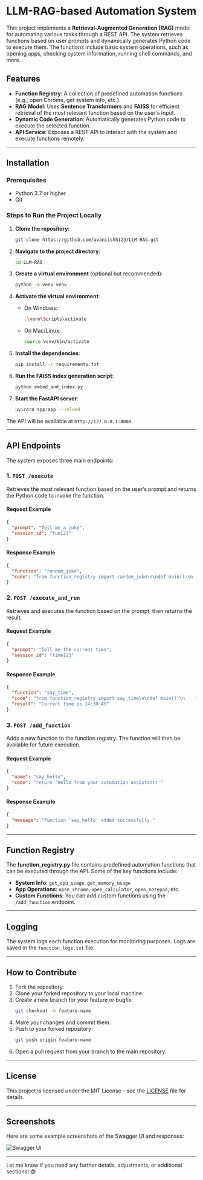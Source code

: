 # LLM-RAG-based Automation System

This project implements a **Retrieval-Augmented Generation (RAG)** model for automating various tasks through a REST API. The system retrieves functions based on user prompts and dynamically generates Python code to execute them. The functions include basic system operations, such as opening apps, checking system information, running shell commands, and more.

## Features
- **Function Registry**: A collection of predefined automation functions (e.g., open Chrome, get system info, etc.).
- **RAG Model**: Uses **Sentence Transformers** and **FAISS** for efficient retrieval of the most relevant function based on the user's input.
- **Dynamic Code Generation**: Automatically generates Python code to execute the selected function.
- **API Service**: Exposes a REST API to interact with the system and execute functions remotely.

---

## Installation

### Prerequisites

- Python 3.7 or higher
- Git

### Steps to Run the Project Locally

1. **Clone the repository**:
   ```bash
   git clone https://github.com/avaniishh123/LLM-RAG.git
   ```

2. **Navigate to the project directory**:
   ```bash
   cd LLM-RAG
   ```

3. **Create a virtual environment** (optional but recommended):
   ```bash
   python -m venv venv
   ```

4. **Activate the virtual environment**:
   - On Windows:
     ```bash
     .\venv\Scripts\activate
     ```
   - On Mac/Linux:
     ```bash
     source venv/bin/activate
     ```

5. **Install the dependencies**:
   ```bash
   pip install -r requirements.txt
   ```

6. **Run the FAISS index generation script**:
   ```bash
   python embed_and_index.py
   ```

7. **Start the FastAPI server**:
   ```bash
   uvicorn app:app --reload
   ```

The API will be available at `http://127.0.0.1:8000`.

---

## API Endpoints

The system exposes three main endpoints:

### 1. **`POST /execute`**
Retrieves the most relevant function based on the user’s prompt and returns the Python code to invoke the function.

#### Request Example
```json
{
  "prompt": "Tell me a joke",
  "session_id": "fun123"
}
```

#### Response Example
```json
{
  "function": "random_joke",
  "code": "from function_registry import random_joke\n\ndef main():\n    try:\n        result = random_joke()\n        if result:\n            print(result)\n        else:\n            print(\"random_joke executed successfully.\")\n    except Exception as e:\n        print(\"Error:\", e)\n\nif __name__ == \"__main__\":\n    main()"
}
```

### 2. **`POST /execute_and_run`**
Retrieves and executes the function based on the prompt, then returns the result.

#### Request Example
```json
{
  "prompt": "Tell me the current time",
  "session_id": "time123"
}
```

#### Response Example
```json
{
  "function": "say_time",
  "code": "from function_registry import say_time\n\ndef main():\n    try:\n        result = say_time()\n        if result:\n            print(result)\n        else:\n            print(\"say_time executed successfully.\")\n    except Exception as e:\n        print(\"Error:\", e)\n\nif __name__ == \"__main__\":\n    main()",
  "result": "Current time is 14:30:45"
}
```

### 3. **`POST /add_function`**
Adds a new function to the function registry. The function will then be available for future execution.

#### Request Example
```json
{
  "name": "say_hello",
  "code": "return 'Hello from your automation assistant!'"
}
```

#### Response Example
```json
{
  "message": "Function 'say_hello' added successfully."
}
```

---

## Function Registry

The **function_registry.py** file contains predefined automation functions that can be executed through the API. Some of the key functions include:
- **System Info**: `get_cpu_usage`, `get_memory_usage`
- **App Operations**: `open_chrome`, `open_calculator`, `open_notepad`, etc.
- **Custom Functions**: You can add custom functions using the `/add_function` endpoint.

---

## Logging

The system logs each function execution for monitoring purposes. Logs are saved in the `function_logs.txt` file.

---

## How to Contribute

1. Fork the repository.
2. Clone your forked repository to your local machine.
3. Create a new branch for your feature or bugfix:
   ```bash
   git checkout -b feature-name
   ```
4. Make your changes and commit them.
5. Push to your forked repository:
   ```bash
   git push origin feature-name
   ```
6. Open a pull request from your branch to the main repository.

---

## License

This project is licensed under the MIT License - see the [LICENSE](LICENSE) file for details.

---

## Screenshots

Here are some example screenshots of the Swagger UI and responses:

![Swagger UI](sample_requests/screenshot_1.png)

---

Let me know if you need any further details, adjustments, or additional sections! 😄
